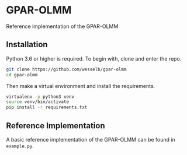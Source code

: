 # GPAR-OLMM

Reference implementation of the GPAR-OLMM

## Installation

Python 3.6 or higher is required.
To begin with, clone and enter the repo.

```bash
git clone https://github.com/wesselb/gpar-olmm
cd gpar-olmm
```

Then make a virtual environment and install the requirements.

```bash
virtualenv -p python3 venv
source venv/bin/activate
pip install -r requirements.txt
```


## Reference Implementation

A basic reference implementation of the GPAR-OLMM can be found in
`example.py`.

